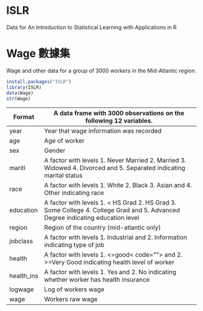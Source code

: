 # ISLR

Data for An Introduction to Statistical Learning with Applications in R

# Wage 數據集

Wage and other data for a group of 3000 workers in the Mid-Atlantic region.

```r
install.packages("ISLR")
library(ISLR)
data(Wage)
str(Wage)
```

Format|A data frame with 3000 observations on the following 12 variables.
--|--
year|Year that wage information was recorded
age|Age of worker
sex|Gender
maritl|A factor with levels 1. Never Married 2. Married 3. Widowed 4. Divorced and 5. Separated indicating marital status
race|A factor with levels 1. White 2. Black 3. Asian and 4. Other indicating race
education|A factor with levels 1. < HS Grad 2. HS Grad 3. Some College 4. College Grad and 5. Advanced Degree indicating education level
region|Region of the country (mid-atlantic only)
jobclass|A factor with levels 1. Industrial and 2. Information indicating type of job
health|A factor with levels 1. <=good< code=""> and 2. >=Very Good indicating health level of worker
health_ins|A factor with levels 1. Yes and 2. No indicating whether worker has health insurance
logwage|Log of workers wage
wage|Workers raw wage